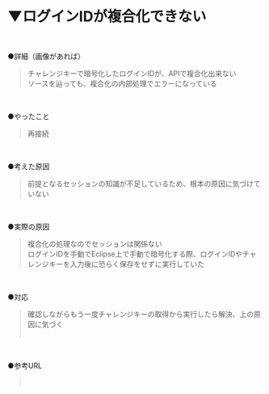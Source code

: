 # ▼ログインIDが複合化できない<br>
<br>

●詳細（画像があれば）<br>
>チャレンジキーで暗号化したログインIDが、APIで複合化出来ない<br>
>ソースを辿っても、複合化の内部処理でエラーになっている<br>
<br>

●やったこと<br>
>再接続<br>
<br>

●考えた原因<br>
>前提となるセッションの知識が不足しているため、根本の原因に気づけていない<br>
<br>

●実際の原因<br>
>複合化の処理なのでセッションは関係ない<br>
>ログインIDを手動でEclipse上で手動で暗号化する際、ログインIDやチャレンジキーを入力後に恐らく保存をせずに実行していた<br>
<br>

●対応<br>
>確認しながらもう一度チャレンジキーの取得から実行したら解決、上の原因に気づく<br>
><br>
<br>

●参考URL<br>
><br>
<br>
